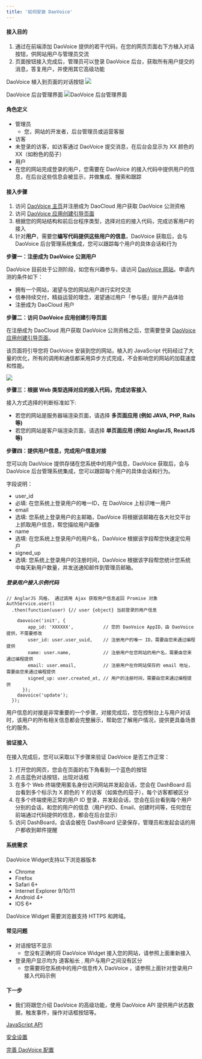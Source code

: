 ```yaml
---
title: '如何安装 DaoVoice'
---
```


#### 接入目的

1. 通过在前端添加 DaoVoice 提供的若干代码，在您的网页页面右下方植入对话按钮，供网站用户与管理员交流
2. 页面按钮接入完成后，管理员可以登录 DaoVoice 后台，获取所有用户提交的消息，答复用户，并使用其它高级功能

DaoVoice 植入到页面的对话按钮
![](000.png?resize=800)

DaoVoice 后台管理界面
![DaoVoice 后台管理界面](1.png?resize=800)

#### 角色定义

* 管理员
	* 您，网站的开发者，后台管理员或运营客服
* 访客
 * 未登录的访客，如访客通过 DaoVoice 提交消息，在后台会显示为 XX 颜色的 XX（如粉色的茄子）
* 用户
 * 在您的网站完成登录的用户，您需要在 DaoVoice 的接入代码中提供用户的信息，在后台这些信息会被显示，并做集成、搜索和跟踪

#### 接入步骤

1. 访问 [DaoVoice 主页](http://www.daovoice.io)并注册成为 DaoCloud 用户获取 DaoVoice 公测资格
2. 访问 [DaoVoice 应用创建引导页面](http://dashboard.daovoice.io/#/get-started)
3. 根据您的网站结构和前后台程序类型，选择对应的接入代码，完成访客用户的接入
4. 针对**用户**，需要您**编写代码提供这些用户的信息**，DaoVoice 获取后，会与 DaoVoice 后台管理系统集成，您可以跟踪每个用户的具体会话和行为

**步骤一：注册成为 DaoVoice 公测用户** 

DaoVoice 目前处于公测阶段，如您有兴趣参与，请访问 [DaoVoice 网站](http://www.daovoice.io)。申请内测的条件如下：

* 拥有一个网站，渴望与您的网站用户进行实时交流
* 信奉持续交付，精益运营的理念，渴望通过用户「参与感」提升产品体验
* 注册成为 DaoCloud 用户

**步骤二：访问 DaoVoice 应用创建引导页面**

在注册成为 DaoCloud 用户获取 DaoVoice 公测资格之后，您需要登录 [DaoVoice 应用创建引导页面](http://dashboard.daovoice.io/#/get-started)。

该页面将引导您将 DaoVoice 安装到您的网站，植入的 JavaScript 代码经过了大量的优化，所有的调用和通信都采用异步方式完成，不会影响您的网站的加载速度和性能。

![](help-start-01.png)

**步骤三：根据 Web 类型选择对应的接入代码，完成访客接入**

接入方式选择的判断标准如下:

* 若您的网站是服务器端渲染页面，请选择 **多页面应用 (例如 JAVA, PHP, Rails 等)**
* 若您的网站是客户端渲染页面，请选择 **单页面应用 (例如 AnglarJS, ReactJS 等)**

**步骤四：提供用户信息，完成用户信息对接**

您可以向 DaoVoice 提供存储在您系统中的用户信息，DaoVoice 获取后，会与 DaoVoice 后台管理系统集成，您可以跟踪每个用户的具体会话和行为。

字段说明：

* user_id
 * 必填: 在您系统上登录用户的唯一ID，在 DaoVoice 上标识唯一用户
* email
 * 选填: 您系统上登录用户的主邮箱，DaoVoice 将根据该邮箱在各大社交平台上抓取用户信息，帮您描绘用户画像
* name
 * 选填: 在您系统上登录用户的用户名，DaoVoice 根据该字段帮您快速定位用户
* signed_up
 * 选填: 您系统上登录用户的注册时间，DaoVoice 根据该字段帮您统计您系统中每天新用户数量，并发送通知邮件到管理员邮箱。

##### **登录用户**接入示例代码

```
// AnglarJS 风格， 通过调用 Ajax 获取用户信息返回 Promise 对象
AuthService.user()
  .then(function(user) {// user {object} 当前登录的用户信息

    daovoice('init', {
        app_id: 'XXXXXX', 			// 您的 DaoVoice AppID，由 DaoVoice 提供，不需要修改
        user_id: user.user_uuid,	// 注册用户的唯一 ID，需要由您来通过编程提供
        name: user.name,			// 注册用户在您网站的用户名，需要由您来通过编程提供
        email: user.email,			// 注册用户在你网站保存的 email 地址，需要由您来通过编程提供
        signed_up: user.created_at,	// 用户的注册时间，需要由您来通过编程提供
      });
    daovoice('update');
  });

```

用户信息的对接是非常重要的一个步骤，对接完成后，您在控制台上与用户对话时，该用户的所有相关信息都会完整展示，帮助您了解用户情况，提供更具备场景化的服务。

#### 验证接入

在接入完成后，您可以采取以下步骤来验证 DaoVoice 是否工作正常：

1. 打开您的网页，您会在页面的右下角看到一个蓝色的按钮
2. 点击蓝色对话按钮，出现对话框
3. 在多个 Web 终端使用匿名身份访问网站并发起会话，您会在 DashBoard 后台看到多个标示为 X 颜色的 Y 的访客（如紫色的茄子），每个访客都被区分
4. 在多个终端使用正常的用户 ID 登录，并发起会话，您会在后台看到每个用户分别的会话，和您的用户的信息（用户的ID、Email、创建时间等，任何您在前端通过代码提供的信息，都会在后台显示）
5. 访问 DashBoard，会话会被在 DashBoard 记录保存，管理员和发起会话的用户都收到邮件提醒

#### 系统需求

DaoVoice Widget支持以下浏览器版本

* Chrome 
* Firefox
* Safari 6+
* Internet Explorer 9/10/11
* Android 4+
* IOS 6+

DaoVoice Widget 需要浏览器支持 HTTPS 和跨域。

#### 常见问题

* 对话按钮不显示
	* 您没有正确的将 DaoVoice Widget 接入您的网站，请参照上面重新接入
* 登录用户显示均为 道客船长 , 用户与用户之间没有区分
	* 您需要将您系统中的用户信息传入 DaoVoice ，请参照上面针对登录用户接入代码示例

#### 下一步

* 我们将跟您介绍 DaoVoice 的高级功能，使用 DaoVoice API 提供用户状态数据，触发事件，操作对话框按钮等。

[JavaScript API](/daovoice-configuring/javascript-api)

[安全设置](/daovoice-configuring/secure-mode)

[完善 DaoVoice 配置](/daovoice-configuring/do-more-in-daovoice)
